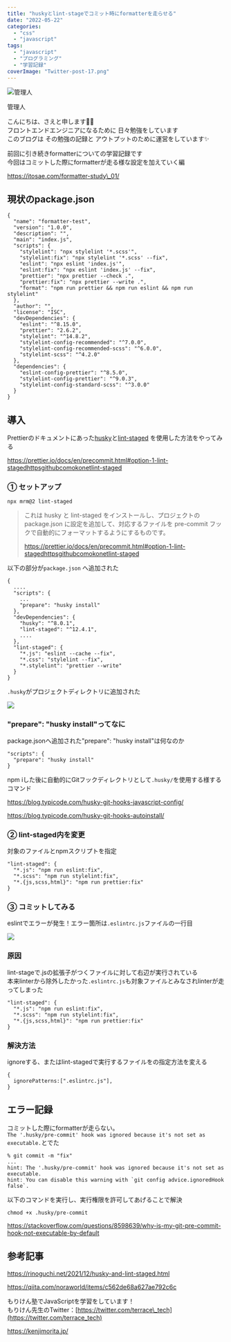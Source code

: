 ```yaml
---
title: "huskyとlint-stageでコミット時にformatterを走らせる"
date: "2022-05-22"
categories: 
  - "css"
  - "javascript"
tags: 
  - "javascript"
  - "プログラミング"
  - "学習記録"
coverImage: "Twitter-post-17.png"
---
```


![管理人](/images/43D8A608-67A3-48E2-9600-EFFAEB7E218E_1_201_a-150x150.jpeg)

管理人

こんにちは、さえと申します👩‍💻  
フロントエンドエンジニアになるために 日々勉強をしています  
このブログは その勉強の記録と アウトプットのために運営をしています✨

前回に引き続きformatterについての学習記録です  
今回はコミットした際にformatterが走る様な設定を加えていく編

https://itosae.com/formatter-study\_01/

## 現状のpackage.json

```
{
  "name": "formatter-test",
  "version": "1.0.0",
  "description": "",
  "main": "index.js",
  "scripts": {
    "stylelint": "npx stylelint '*.scss'",
    "stylelint:fix": "npx stylelint '*.scss' --fix",
    "eslint": "npx eslint 'index.js'",
    "eslint:fix": "npx eslint 'index.js' --fix",
    "prettier": "npx prettier --check .",
    "prettier:fix": "npx prettier --write .",
    "format": "npm run prettier && npm run eslint && npm run stylelint"
  },
  "author": "",
  "license": "ISC",
  "devDependencies": {
    "eslint": "^8.15.0",
    "prettier": "2.6.2",
    "stylelint": "^14.8.2",
    "stylelint-config-recommended": "^7.0.0",
    "stylelint-config-recommended-scss": "^6.0.0",
    "stylelint-scss": "^4.2.0"
  },
  "dependencies": {
    "eslint-config-prettier": "^8.5.0",
    "stylelint-config-prettier": "^9.0.3",
    "stylelint-config-standard-scss": "^3.0.0"
  }
}
```

## 導入

Prettierのドキュメントにあった[husky](https://github.com/typicode/husky)と[lint-staged](https://github.com/okonet/lint-staged) を使用した方法をやってみる

https://prettier.io/docs/en/precommit.html#option-1-lint-stagedhttpsgithubcomokonetlint-staged

### ① セットアップ

```
npx mrm@2 lint-staged
```

> これは husky と lint-staged をインストールし、プロジェクトの package.json に設定を追加して、対応するファイルを pre-commit フックで自動的にフォーマットするようにするものです。
> 
> https://prettier.io/docs/en/precommit.html#option-1-lint-stagedhttpsgithubcomokonetlint-staged

以下の部分が`package.json` へ追加された

```
{
  ....
  "scripts": {
    ...
    "prepare": "husky install"
  },
  "devDependencies": {
    "husky": "^8.0.1",
    "lint-staged": "^12.4.1",
    ....
  },
  "lint-staged": {
    "*.js": "eslint --cache --fix",
    "*.css": "stylelint --fix",
    "*.stylelint": "prettier --write"
  }
}
```

`.husky`がプロジェクトディレクトリに追加された

![](/images/スクリーンショット-2022-05-21-22.24.19.png)

### "prepare": "husky install"ってなに

package.jsonへ追加された"prepare": "husky install"は何なのか

```
"scripts": {
  "prepare": "husky install"
}
```

npm iした後に自動的にGitフックディレクトリとして`.husky/`を使用する様するコマンド

https://blog.typicode.com/husky-git-hooks-javascript-config/

https://blog.typicode.com/husky-git-hooks-autoinstall/

### ② lint-staged内を変更

対象のファイルとnpmスクリプトを指定

```
"lint-staged": {
  "*.js": "npm run eslint:fix",
  "*.scss": "npm run stylelint:fix",
  "*.{js,scss,html}": "npm run prettier:fix"
}
```

### ③ コミットしてみる

eslintでエラーが発生！エラー箇所は`.eslintrc.js`ファイルの一行目

![](/images/スクリーンショット-2022-05-21-22.41.41-1-1024x479.png)

### 原因

lint-stageで.jsの拡張子がつくファイルに対して右辺が実行されている  
本来linterから除外したかった`.eslintrc.js`も対象ファイルとみなされlinterが走ってしまった

```
"lint-staged": {
  "*.js": "npm run eslint:fix",
  "*.scss": "npm run stylelint:fix",
  "*.{js,scss,html}": "npm run prettier:fix"
}
```

### 解決方法

ignoreする、またはlint-stagedで実行するファイルをの指定方法を変える

```
{
  ignorePatterns:[".eslintrc.js"],
}
```

## エラー記録

コミットした際にformatterが走らない。  
`The '.husky/pre-commit' hook was ignored because it's not set as executable.`とでた

```
% git commit -m "fix"
... 
hint: The '.husky/pre-commit' hook was ignored because it's not set as executable.
hint: You can disable this warning with `git config advice.ignoredHook false`.
```

以下のコマンドを実行し、実行権限を許可してあげることで解決

```
chmod +x .husky/pre-commit
```

https://stackoverflow.com/questions/8598639/why-is-my-git-pre-commit-hook-not-executable-by-default

## 参考記事

https://rinoguchi.net/2021/12/husky-and-lint-staged.html

https://qiita.com/noraworld/items/c562de68a627ae792c6c

もりけん塾でJavaScriptを学習をしています！  
もりけん先生のTwitter：[https://twitter.com/terrace\_tech](https://twitter.com/terrace_tech)

https://kenjimorita.jp/
